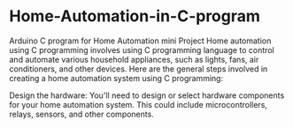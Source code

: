 # Home-Automation-in-C-program
Arduino C program for Home Automation mini Project
Home automation using C programming involves using C programming language to control and automate various household appliances, such as lights, fans, air conditioners, and other devices. Here are the general steps involved in creating a home automation system using C programming:

Design the hardware: You'll need to design or select hardware components for your home automation system. This could include microcontrollers, relays, sensors, and other components.
